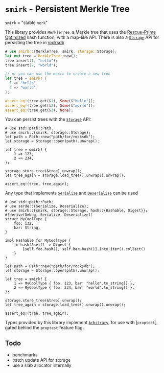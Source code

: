 # `smirk` - Persistent Merkle Tree

`smirk` = "stable `merk`"

This library provides `MerkleTree`, a Merkle tree that uses the [Rescue-Prime Optimized][rpo]
hash function, with a map-like API. There is also a [`Storage`] API for persisting the tree in
[rocksdb][db]

```rust
# use smirk::{MerkleTree, smirk, storage::Storage};
let mut tree = MerkleTree::new();
tree.insert(1, "hello");
tree.insert(2, "world");

// or you can use the macro to create a new tree
let tree = smirk! {
  1 => "hello",
  2 => "world",
};

assert_eq!(tree.get(&1), Some(&"hello"));
assert_eq!(tree.get(&2), Some(&"world"));
assert_eq!(tree.get(&3), None);
```

You can persist trees with the [`Storage`] API:
```rust,no_run
# use std::path::Path;
# use smirk::{smirk, storage::Storage};
let path = Path::new("path/for/rocksdb");
let storage = Storage::open(path).unwrap();

let tree = smirk! {
    1 => 123,
    2 => 234,
};

storage.store_tree(&tree).unwrap();
let tree_again = storage.load_tree().unwrap().unwrap();

assert_eq!(tree, tree_again);
```

Any type that implements [`Serialize`] and [`Deserialize`] can be used

```rust,no_run
# use std::path::Path;
# use serde::{Serialize, Deserialize};
# use smirk::{smirk, storage::Storage, hash::{Hashable, Digest}};
#[derive(Debug, Serialize, Deserialize)]
struct MyCoolType {
    foo: i32,
    bar: String,
}

impl Hashable for MyCoolType {
    fn hash(&self) -> Digest {
        [self.foo.hash(), self.bar.hash()].into_iter().collect()
    }
}

let path = Path::new("path/for/rocksdb");
let storage = Storage::open(path).unwrap();

let tree = smirk! {
    1 => MyCoolType { foo: 123, bar: "hello".to_string() },
    2 => MyCoolType { foo: 234, bar: "world".to_string() },
};

storage.store_tree(&tree).unwrap();
let tree_again = storage.load_tree().unwrap().unwrap();

assert_eq!(tree, tree_again);
```

Types provided by this library implement [`Arbitrary`], for use with [`proptest`], gated behind
the `proptest` feature flag.


## Todo

 - benchmarks
 - batch update API for storage
 - use a slab allocator internally

[rpo]: https://eprint.iacr.org/2022/1577.pdf
[db]: https://github.com/facebook/rocksdb

[`Storage`]: storage::Storage
[`Arbitrary`]: proptest::prelude::Arbitrary
[`Serialize`]: serde::Serialize
[`Deserialize`]: serde::Deserialize
